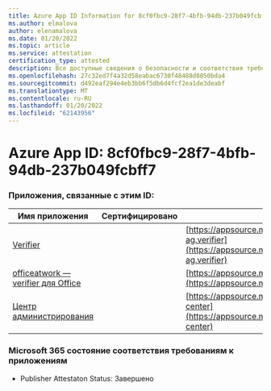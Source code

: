 ```yaml
---
title: Azure App ID Information for 8cf0fbc9-28f7-4bfb-94db-237b049fcbff7
ms.author: elmalova
author: elenamalova
ms.date: 01/20/2022
ms.topic: article
ms.service: attestation
certification_type: attested
description: Все доступные сведения о безопасности и соответствия требованиям для 8cf0fbc9-28f7-4bfb-94db-237b049fcbf7.
ms.openlocfilehash: 27c32ed7f4a32d58eabac6730f48488d8850bda4
ms.sourcegitcommit: d492eaf294e4eb3bb6f5db6d4fcf2ea1de3deabf
ms.translationtype: MT
ms.contentlocale: ru-RU
ms.lasthandoff: 01/20/2022
ms.locfileid: "62143956"
---
```

# <a name="azure-app-id-8cf0fbc9-28f7-4bfb-94db-237b049fcbf7"></a>Azure App ID: 8cf0fbc9-28f7-4bfb-94db-237b049fcbff7


### <a name="apps-associated-with-this-id"></a>Приложения, связанные с этим ID:
| **Имя приложения** | **Сертифицировано** | **Просмотр в AppSource** |
|--------------|---------------|-----------------------|
| [Verifier](https://docs.microsoft.com/microsoft-365-app-certification/forward/officeatwork-ag.verifier) |  | [https://appsource.microsoft.com/product/office/officeatwork-ag.verifier](https://appsource.microsoft.com/product/office/officeatwork-ag.verifier) |
| [officeatwork — verifier для Office](https://docs.microsoft.com/microsoft-365-app-certification/forward/WA200000133) |  | [https://appsource.microsoft.com/product/office/WA200000133](https://appsource.microsoft.com/product/office/WA200000133) |
| [Центр администрирования](https://docs.microsoft.com/microsoft-365-app-certification/forward/officeatwork.admin-center) |  | [https://appsource.microsoft.com/product/office/officeatwork.admin-center](https://appsource.microsoft.com/product/office/officeatwork.admin-center) |

### <a name="microsoft-365-app-compliance-status"></a>Microsoft 365 состояние соответствия требованиям к приложениям
- Publisher Attestaton Status: Завершено
